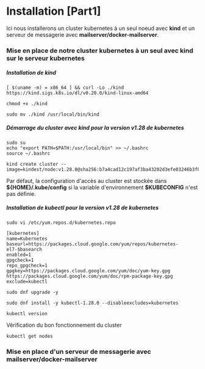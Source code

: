 # Installation [Part1]

Ici nous installerons un cluster kubernetes à un seul noeud avec **kind** et un serveur de messagerie avec **mailserver/docker-mailserver**.

### Mise en place de notre cluster kubernetes à un seul avec kind sur le serveur kubernetes

##### Installation de kind

```
[ $(uname -m) = x86_64 ] && curl -Lo ./kind https://kind.sigs.k8s.io/dl/v0.20.0/kind-linux-amd64
```

```
chmod +x ./kind
```

```
sudo mv ./kind /usr/local/bin/kind
```

##### Démarrage du cluster avec kind pour la version v1.28 de kubernetes

```
sudo su
echo "export PATH=$PATH:/usr/local/bin" >> ~/.bashrc
source ~/.bashrc
```

```
kind create cluster --image=kindest/node:v1.28.0@sha256:b7a4cad12c197af3ba43202d3efe03246b3f0793f162afb40a33c923952d5b31
```

Par défaut, la configuration d'accès au cluster est stockée dans **\${HOME}/.kube/config** si la variable d'environnement **$KUBECONFIG** n'est pas définie.

##### Installation de kubectl pour la version v1.28 de kubernetes

```
sudo vi /etc/yum.repos.d/kubernetes.repo
```

```
[kubernetes]
name=Kubernetes
baseurl=https://packages.cloud.google.com/yum/repos/kubernetes-el7-$basearch
enabled=1
gpgcheck=1
repo_gpgcheck=1
gpgkey=https://packages.cloud.google.com/yum/doc/yum-key.gpg https://packages.cloud.google.com/yum/doc/rpm-package-key.gpg
exclude=kubectl
```

```
sudo dnf upgrade -y
```

```
sudo dnf install -y kubectl-1.28.0 --disableexcludes=kubernetes
```

```
kubectl version
```

Vérification du bon fonctionnement du cluster

```
kubectl get nodes
```

### Mise en place d'un serveur de messagerie avec mailserver/docker-mailserver

